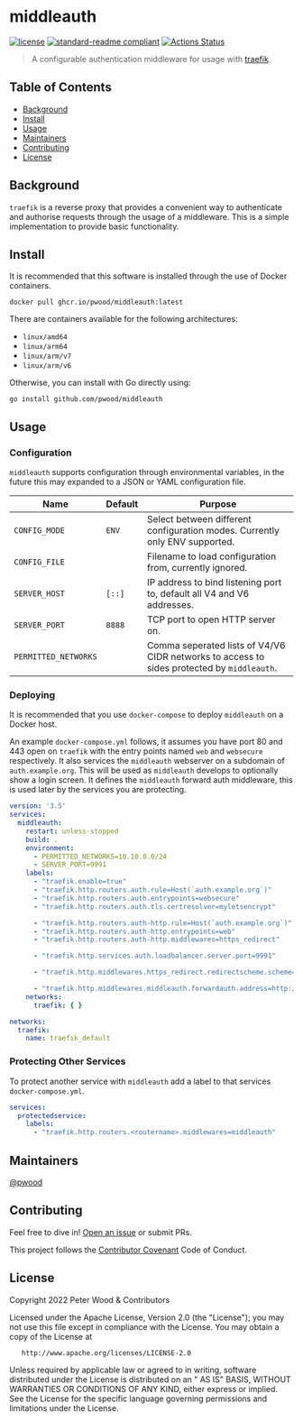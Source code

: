 # middleauth

[![license](https://img.shields.io/github/license/pwood/middleauth.svg)](https://github.com/pwood/middleauth/blob/master/LICENSE)
[![standard-readme compliant](https://img.shields.io/badge/standard--readme-OK-green.svg)](https://github.com/RichardLitt/standard-readme)
[![Actions Status](https://github.com/pwood/middleauth/workflows/main/badge.svg)](https://github.com/pwood/middleauth/actions)

> A configurable authentication middleware for usage with [traefik](https://github.com/traefik/traefik).

## Table of Contents

- [Background](#background)
- [Install](#install)
- [Usage](#usage)
- [Maintainers](#maintainers)
- [Contributing](#contributing)
- [License](#license)

## Background

`traefik` is a reverse proxy that provides a convenient way to authenticate and authorise requests through the usage of
a middleware. This is a simple implementation to provide basic functionality.

## Install

It is recommended that this software is installed through the use of Docker containers.

```shell
docker pull ghcr.io/pwood/middleauth:latest
```

There are containers available for the following architectures:

* `linux/amd64`
* `linux/arm64`
* `linux/arm/v7`
* `linux/arm/v6`

Otherwise, you can install with Go directly using:

```shell
go install github.com/pwood/middleauth
```

## Usage

### Configuration

`middleauth` supports configuration through environmental variables, in the future this may expanded to a JSON or YAML
configuration file.

| Name                 | Default | Purpose                                                                                    |
|----------------------|---------|--------------------------------------------------------------------------------------------|
| `CONFIG_MODE`        | `ENV`   | Select between different configuration modes. Currently only ENV supported.                |
| `CONFIG_FILE`        |         | Filename to load configuration from, currently ignored.                                    |
| `SERVER_HOST`        | `[::]`  | IP address to bind listening port to, default all V4 and V6 addresses.                     |
| `SERVER_PORT`        | `8888`  | TCP port to open HTTP server on.                                                           |
| `PERMITTED_NETWORKS` |         | Comma seperated lists of V4/V6 CIDR networks to access to sides protected by `middleauth`. |

### Deploying

It is recommended that you use `docker-compose` to deploy `middleauth` on a Docker host.

An example `docker-compose.yml` follows, it assumes you have port 80 and 443 open on `traefik` with the entry points
named `web` and `websecure` respectively. It also services the `middleauth` webserver on a subdomain
of `auth.example.org`. This will be used as `middleauth` develops to optionally show a login screen. It defines the 
`middleauth` forward auth middleware, this is used later by the services you are protecting. 

```yaml
version: '3.5'
services:
  middleauth:
    restart: unless-stopped
    build: .
    environment:
      - PERMITTED_NETWORKS=10.10.0.0/24
      - SERVER_PORT=9991
    labels:
      - "traefik.enable=true"
      - "traefik.http.routers.auth.rule=Host(`auth.example.org`)"
      - "traefik.http.routers.auth.entrypoints=websecure"
      - "traefik.http.routers.auth.tls.certresolver=myletsencrypt"

      - "traefik.http.routers.auth-http.rule=Host(`auth.example.org`)"
      - "traefik.http.routers.auth-http.entrypoints=web"
      - "traefik.http.routers.auth-http.middlewares=https_redirect"

      - "traefik.http.services.auth.loadbalancer.server.port=9991"

      - "traefik.http.middlewares.https_redirect.redirectscheme.scheme=https"

      - "traefik.http.middlewares.middleauth.forwardauth.address=http://middleauth:9991/api/check"
    networks:
      traefik: { }

networks:
  traefik:
    name: traefik_default
```

### Protecting Other Services

To protect another service with `middleauth` add a label to that services `docker-compose.yml`.

```yaml
services:
  protectedservice:
    labels:
      - "traefik.http.routers.<routername>.middlewares=middleauth"
```

## Maintainers

[@pwood](https://github.com/pwood)

## Contributing

Feel free to dive in! [Open an issue](https://github.com/pwood/middleauth/issues/new) or submit PRs.

This project follows the [Contributor Covenant](https://www.contributor-covenant.org/version/1/4/code-of-conduct/) Code
of Conduct.

## License

Copyright 2022 Peter Wood & Contributors

Licensed under the Apache License, Version 2.0 (the "License"); you may not use this file except in compliance with the
License. You may obtain a copy of the License at

       http://www.apache.org/licenses/LICENSE-2.0

Unless required by applicable law or agreed to in writing, software distributed under the License is distributed on an "
AS IS" BASIS, WITHOUT WARRANTIES OR CONDITIONS OF ANY KIND, either express or implied. See the License for the specific
language governing permissions and limitations under the License.